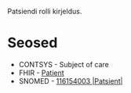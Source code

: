 Patsiendi rolli kirjeldus.

# Seosed
- CONTSYS - Subject of care
- FHIR - [Patient](http://hl7.org/fhir/patient.html)
- SNOMED - [116154003 |Patsient|](concept:snomed-ct|116154003)